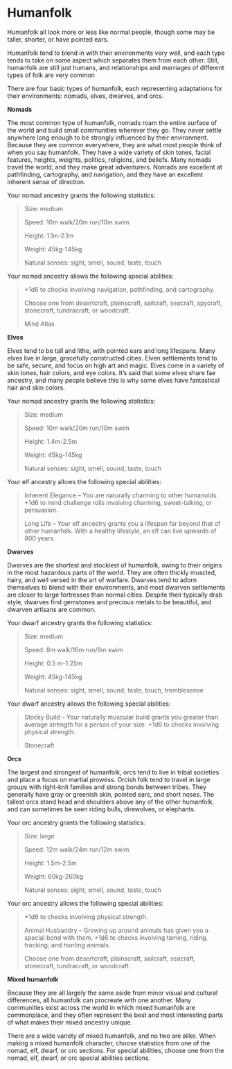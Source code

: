# Humanfolk

Humanfolk all look more or less like normal people, though some may be taller, shorter, or have pointed ears.

Humanfolk tend to blend in with their environments very well, and each type tends to take on some aspect which separates them from each other. Still, humanfolk are still just humans, and relationships and marriages of different types of folk are very common

There are four basic types of humanfolk, each representing adaptations for their environments: nomads, elves, dwarves, and orcs.

**Nomads**

The most common type of humanfolk, nomads roam the entire surface of the world and build small communities wherever they go. They never settle anywhere long enough to be strongly influenced by their environment. Because they are common everywhere, they are what most people think of when you say humanfolk. They have a wide variety of skin tones, facial features, heights, weights, politics, religions, and beliefs. Many nomads travel the world, and they make great adventurers. Nomads are excellent at pathfinding, cartography, and navigation, and they have an excellent inherent sense of direction.

Your nomad ancestry grants the following statistics:

> Size: medium
>
> Speed: 10m walk/20m run/10m swim
>
> Height: 1.1m-2.1m
>
> Weight: 45kg-145kg
>
> Natural senses: sight, smell, sound, taste, touch

Your nomad ancestry allows the following special abilities:

> +1d6 to checks involving navigation, pathfinding, and cartography.
>
> Choose one from desertcraft, plainscraft, sailcraft, seacraft, spycraft, stonecraft, tundracraft, or woodcraft.
>
> Mind Atlas

**Elves**

Elves tend to be tall and lithe, with pointed ears and long lifespans. Many elves live in large, gracefully constructed cities. Elven settlements tend to be safe, secure, and focus on high art and magic. Elves come in a variety of skin tones, hair colors, and eye colors. It’s said that some elves share fae ancestry, and many people believe this is why some elves have fantastical hair and skin colors.

Your nomad ancestry grants the following statistics:

> Size: medium
>
> Speed: 10m walk/20m run/10m swim
>
> Height: 1.4m-2.5m
>
> Weight: 45kg-145kg
>
> Natural senses: sight, smell, sound, taste, touch

Your elf ancestry allows the following special abilities:

> Inherent Elegance – You are naturally charming to other humanoids. +1d6 to mind challenge rolls involving charming, sweet-talking, or persuasion.
>
> Long Life – Your elf ancestry grants you a lifespan far beyond that of other humanfolk. With a healthy lifestyle, an elf can live upwards of 800 years.

**Dwarves**

Dwarves are the shortest and stockiest of humanfolk, owing to their origins in the most hazardous parts of the world. They are often thickly muscled, hairy, and well versed in the art of warfare. Dwarves tend to adorn themselves to blend with their environments, and most dwarven settlements are closer to large fortresses than normal cities. Despite their typically drab style, dwarves find gemstones and precious metals to be beautiful, and dwarven artisans are common.

Your dwarf ancestry grants the following statistics:

> Size: medium
>
> Speed: 8m walk/16m run/8m swim
>
> Height: 0.5 m-1.25m
>
> Weight: 45kg-145kg
>
> Natural senses: sight, smell, sound, taste, touch, tremblesense

Your dwarf ancestry allows the following special abilities:

> Stocky Build – Your naturally muscular build grants you greater than average strength for a person of your size. +1d6 to checks involving physical strength.
>
> Stonecraft

**Orcs**

The largest and strongest of humanfolk, orcs tend to live in tribal societies and place a focus on martial prowess. Orcish folk tend to travel in large groups with tight-knit families and strong bonds between tribes. They generally have gray or greenish skin, pointed ears, and short noses. The tallest orcs stand head and shoulders above any of the other humanfolk, and can sometimes be seen riding bulls, direwolves, or elephants.

Your orc ancestry grants the following statistics:

> Size: large
>
> Speed: 12m walk/24m run/12m swim
>
> Height: 1.5m-2.5m
>
> Weight: 60kg-260kg
>
> Natural senses: sight, smell, sound, taste, touch

Your orc ancestry allows the following special abilities:

> +1d6 to checks involving physical strength.
>
> Animal Husbandry – Growing up around animals has given you a special bond with them. +1d6 to checks involving taming, riding, tracking, and hunting animals.
>
> Choose one from desertcraft, plainscraft, sailcraft, seacraft, stonecraft, tundracraft, or woodcraft.

**Mixed humanfolk**

Because they are all largely the same aside from minor visual and cultural differences, all humanfolk can procreate with one another. Many communities exist across the world in which mixed humanfolk are commonplace, and they often represent the best and most interesting parts of what makes their mixed ancestry unique.

There are a wide variety of mixed humanfolk, and no two are alike. When making a mixed humanfolk character, choose statistics from one of the nomad, elf, dwarf, or orc sections. For special abilities, choose one from the nomad, elf, dwarf, or orc special abilities sections.

